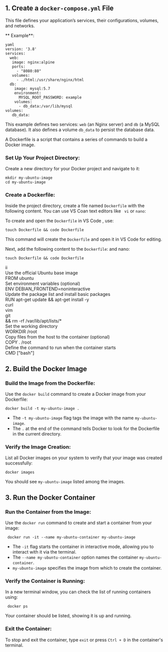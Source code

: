 
## 1\. Create a `docker-compose.yml` File

This file defines your application’s services, their configurations, volumes, and networks.

 ** Example**:
  
	yaml 
	version: '3.8'
	services:
	  web: 
	   image: nginx:alpine
	   ports:
	     - "8080:80" 
	   volumes: 
	     - ./html:/usr/share/nginx/html
	  db: 
	    image: mysql:5.7 
	    environment: 
	      MYSQL_ROOT_PASSWORD: example
	    volumes:
	      - db_data:/var/lib/mysql
	volumes: 
	   db_data:

This example defines two services: `web` (an Nginx server) and `db` (a MySQL database). It also defines a volume `db_data` to persist the database data.

A Dockerfile is a script that contains a series of commands to build a Docker image.

###  **Set Up Your Project Directory**:

Create a new directory for your Docker project and navigate to it:
 
  
	mkdir my-ubuntu-image
	cd my-ubuntu-image
	

### **Create a Dockerfile**:
Inside the project directory, create a file named `Dockerfile` with the following content. You can use VS Coan text editors like ` vi` or `nano`:

To create and open the `Dockerfile` in VS Code , use:

	touch Dockerfile && code Dockerfile
	
This command will create the `Dockerfile` and open it in VS Code for editing.

Next, add the following content to the `Dockerfile`:
	 and nano:

	touch Dockerfile && code Dockerfile
 ii  
	Use the official Ubuntu base image  
	FROM ubuntu  
	Set environment variables (optional)  
	ENV DEBIAN_FRONTEND=noninteractive  
	Update the package list and install basic packages  
	RUN apt-get update && apt-get install -y  
	curl  
	vim  
	git  
	&& rm -rf /var/lib/apt/lists/*  
	Set the working directory  
	WORKDIR /root  
	Copy files from the host to the container (optional)  
	COPY . /root  
	Define the command to run when the container starts  
	CMD ["bash"] 
	

## 2\. Build the Docker Image


###  **Build the Image from the Dockerfile**:
Use the `docker build` command to create a Docker image from your Dockerfile:

	docker build -t my-ubuntu-image .
-   The  `-t my-ubuntu-image`  flag tags the image with the name  `my-ubuntu-image`.
-   The  `.`  at the end of the command tells Docker to look for the Dockerfile in the current directory.

### **Verify the Image Creation**:

List all Docker images on your system to verify that your image was created successfully:

	
	docker images
You should see `my-ubuntu-image` listed among the images.

## 3\. **Run the Docker Container**

###  **Run the Container from the Image**:
Use the  `docker run`  command to create and start a container from your image:

	 docker run -it --name my-ubuntu-container my-ubuntu-image

-   The  `-it`  flag starts the container in interactive mode, allowing you to interact with it via the terminal.
-   The  `--name my-ubuntu-container`  option names the container  `my-ubuntu-container`.
-   `my-ubuntu-image`  specifies the image from which to create the container.

### **Verify the Container is Running**:
 
 In a new terminal window, you can check the list of running containers using:

	 docker ps

Your container should be listed, showing it is up and running.

### **Exit the Container**:

To stop and exit the container, type `exit` or press `Ctrl + D` in the container's terminal.
<!--stackedit_data:
eyJoaXN0b3J5IjpbMjA1OTg3MjYwOCw3NjI5MDY0NTddfQ==
-->